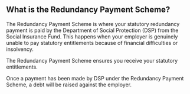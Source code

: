 ##  What is the Redundancy Payment Scheme?

The Redundancy Payment Scheme is where your statutory redundancy payment is
paid by the Department of Social Protection (DSP) from the Social Insurance
Fund. This happens when your employer is genuinely unable to pay statutory
entitlements because of financial difficulties or insolvency.

The Redundancy Payment Scheme ensures you receive your statutory entitlements.

Once a payment has been made by DSP under the Redundancy Payment Scheme, a
debt will be raised against the employer.
